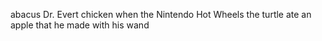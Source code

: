 abacus Dr. Evert chicken when the Nintendo Hot Wheels 
the turtle ate an apple that he made with his wand 
